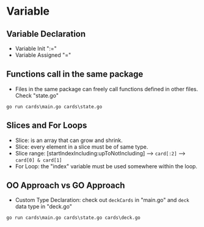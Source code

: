 # Variable 

## Variable Declaration
- Variable Init ":=" 
- Variable Assigned "="

## Functions call in the same package
- Files in the same package can freely call functions defined in other files. Check "state.go"

```
go run cards\main.go cards\state.go
```

## Slices and For Loops
- Slice: is an array that can grow and shrink.
- Slice: every element in a slice must be of same type.
- Slice range: [startIndexIncluding:upToNotIncluding] --> ```card[:2]``` --> ```card[0] & card[1]```
- For Loop: the "index" variable must be used somewhere within the loop.

## OO Approach vs GO Approach
- Custom Type Declaration: check out ```deckCards``` in "main.go" and ```deck``` data type in "deck.go"
```
go run cards\main.go cards\state.go cards\deck.go
```